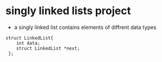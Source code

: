 # singly linked lists project
- a singly linked list contains elements of diffrent data types
~~~~
struct LinkedList{
    int data;
    struct LinkedList *next;
 };
~~~~
